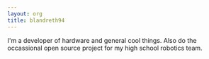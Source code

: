 ```yaml
---
layout: org
title: blandreth94
---
```

I'm a developer of hardware and general cool things. Also do the occassional open source project for my high school robotics team.